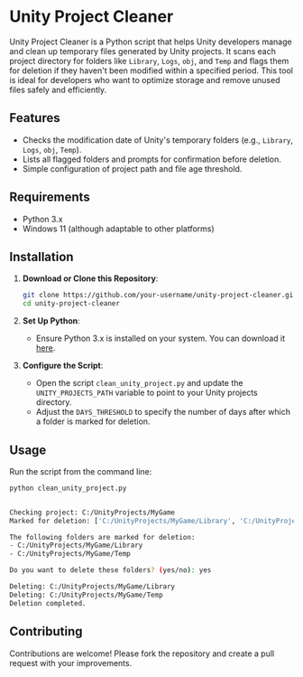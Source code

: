 # Unity Project Cleaner

Unity Project Cleaner is a Python script that helps Unity developers manage and clean up temporary files generated by Unity projects. It scans each project directory for folders like `Library`, `Logs`, `obj`, and `Temp` and flags them for deletion if they haven't been modified within a specified period. This tool is ideal for developers who want to optimize storage and remove unused files safely and efficiently.

## Features

- Checks the modification date of Unity's temporary folders (e.g., `Library`, `Logs`, `obj`, `Temp`).
- Lists all flagged folders and prompts for confirmation before deletion.
- Simple configuration of project path and file age threshold.

## Requirements

- Python 3.x
- Windows 11 (although adaptable to other platforms)

## Installation

1. **Download or Clone this Repository**:
    ```bash
    git clone https://github.com/your-username/unity-project-cleaner.git
    cd unity-project-cleaner
    ```

2. **Set Up Python**:
   - Ensure Python 3.x is installed on your system. You can download it [here](https://www.python.org/downloads/).

3. **Configure the Script**:
   - Open the script `clean_unity_project.py` and update the `UNITY_PROJECTS_PATH` variable to point to your Unity projects directory.
   - Adjust the `DAYS_THRESHOLD` to specify the number of days after which a folder is marked for deletion.

## Usage

Run the script from the command line:

```bash
python clean_unity_project.py


Checking project: C:/UnityProjects/MyGame
Marked for deletion: ['C:/UnityProjects/MyGame/Library', 'C:/UnityProjects/MyGame/Temp']

The following folders are marked for deletion:
- C:/UnityProjects/MyGame/Library
- C:/UnityProjects/MyGame/Temp

Do you want to delete these folders? (yes/no): yes

Deleting: C:/UnityProjects/MyGame/Library
Deleting: C:/UnityProjects/MyGame/Temp
Deletion completed.

```

## Contributing 
Contributions are welcome! Please fork the repository and create a pull request with your improvements.